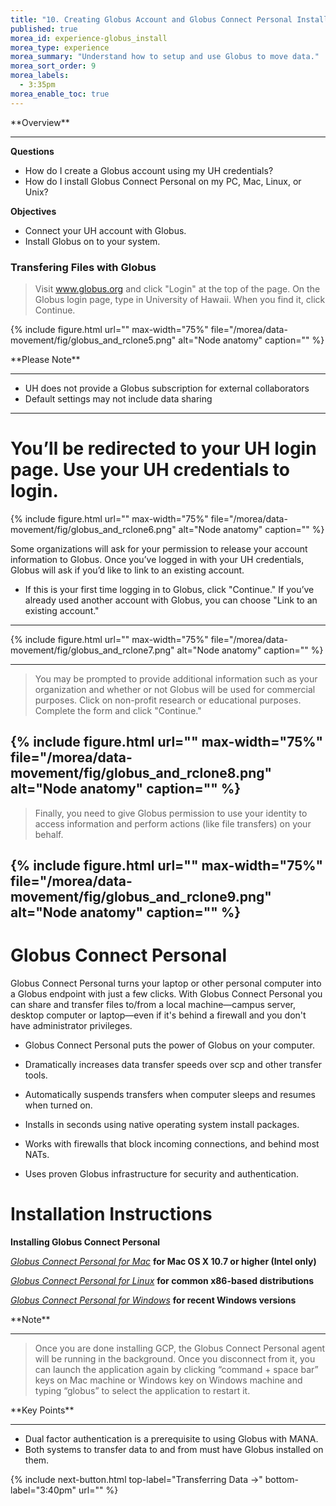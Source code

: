 ```yaml
---
title: "10. Creating Globus Account and Globus Connect Personal Installation "
published: true
morea_id: experience-globus_install
morea_type: experience
morea_summary: "Understand how to setup and use Globus to move data."
morea_sort_order: 9
morea_labels:
  - 3:35pm
morea_enable_toc: true
---
```


<div class="alert alert-success mt-3" role="alert" markdown="1">
<i class="fa-solid fa-globe fa-xl"></i> **Overview**
<hr/>
 
 **Questions**
* How do I create a Globus account using my UH credentials?
* How do I install Globus Connect Personal on my PC, Mac, Linux, or Unix? 

**Objectives**
* Connect your UH account with Globus. 
* Install Globus on to your system.  
</div>

### Transfering Files with Globus

> Visit www.globus.org and click "Login" at the top of the page. On the Globus login page, type in University of Hawaii. When you find it, click Continue.

{% include figure.html url="" max-width="75%" file="/morea/data-movement/fig/globus_and_rclone5.png" alt="Node anatomy" caption="" %}

<div class="alert alert-warning" role="alert" markdown="1">
<i class="fa-solid fa-triangle-exclamation fa-xl"></i> **Please Note**
<hr/>

* UH does not provide a Globus subscription for external collaborators 
* Default settings may not include data sharing
</div>

---

# You’ll be redirected to your UH login page. Use your UH credentials to login.

{% include figure.html url="" max-width="75%" file="/morea/data-movement/fig/globus_and_rclone6.png" alt="Node anatomy" caption="" %}

Some organizations will ask for your permission to release your account information to Globus. Once you’ve logged in with your UH credentials, Globus will ask if you’d like to link to an existing account. 
* If this is your first time logging in to Globus, click "Continue." If you’ve already used another account with Globus, you can choose "Link to an existing account."

---

{% include figure.html url="" max-width="75%" file="/morea/data-movement/fig/globus_and_rclone7.png" alt="Node anatomy" caption="" %}

---

> You may be prompted to provide additional information such as your organization and whether or not Globus will be used for commercial purposes. Click on non-profit research or educational purposes. Complete the form and click "Continue."


{% include figure.html url="" max-width="75%" file="/morea/data-movement/fig/globus_and_rclone8.png" alt="Node anatomy" caption="" %}
---

>  Finally, you need to give Globus permission to use your identity to access information and perform actions (like file transfers) on your behalf.


{% include figure.html url="" max-width="75%" file="/morea/data-movement/fig/globus_and_rclone9.png" alt="Node anatomy" caption="" %}
---

# Globus Connect Personal

Globus Connect Personal turns your laptop or other personal computer into a Globus endpoint with just a few clicks. With Globus Connect Personal you can share and transfer files to/from a local machine—campus server, desktop computer or laptop—even if it's behind a firewall and you don't have administrator privileges.

* Globus Connect Personal puts the power of Globus on your computer.

* Dramatically increases data transfer speeds over scp and other transfer tools.

* Automatically suspends transfers when computer sleeps and resumes when turned on.

* Installs in seconds using native operating system install packages.

* Works with firewalls that block incoming connections\, and behind most NATs.

* Uses proven Globus infrastructure for security and authentication.

# Installation Instructions

__Installing Globus Connect Personal__

_[Globus Connect Personal for Mac](https://docs.globus.org/how-to/globus-connect-personal-mac)_  __for Mac OS X 10\.7 or higher \(Intel only\)__

_[Globus Connect Personal for Linux](https://docs.globus.org/how-to/globus-connect-personal-linux)_  __for common x86\-based distributions__

_[Globus Connect Personal for Windows](https://docs.globus.org/how-to/globus-connect-personal-windows)_  __for recent Windows versions__

<div class="alert alert-warning" role="alert" markdown="1">
<i class="fa-solid fa-triangle-exclamation fa-xl"></i> **Note**
<hr/>

> Once you are done installing GCP, the Globus Connect Personal agent will be running in the background. 
> Once you disconnect from it, you can launch the application again by clicking “command + space bar” keys on Mac machine or Windows key on Windows machine and typing “globus” to select the application to restart it.
</div>

<div class="alert alert-success mt-3" role="alert" markdown="1">
<i class="fa-solid fa-globe fa-xl"></i> **Key Points**
<hr/>

  * Dual factor authentication is a prerequisite to using Globus with MANA.
  * Both systems to transfer data to and from must have Globus installed on them. 
</div>

{% include next-button.html
  top-label="Transferring Data ->"
  bottom-label="3:40pm"
  url="" %}